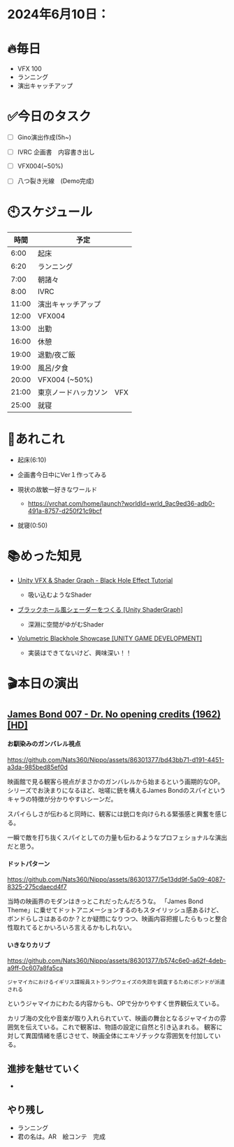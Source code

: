 
# 2024年6月10日：
# 🔥毎日
- VFX 100
- ランニング
- 演出キャッチアップ

# ✅今日のタスク
- [ ] Gino演出作成(5h~)
- [ ] IVRC 企画書　内容書き出し
- [ ] VFX004(~50%)
- [ ] 八つ裂き光線　(Demo完成)



# 🕙スケジュール
| 時間 |  予定 |
|----|----|
|6:00|起床|
|6:20|ランニング|
|7:00|朝諸々|
|8:00|IVRC|
|11:00|演出キャッチアップ|
|12:00|VFX004|
|13:00|出勤|
|16:00|休憩|
|19:00|退勤/夜ご飯|
|19:00|風呂/夕食|
|20:00|VFX004 (~50%)|
|21:00|東京ノードハッカソン　VFX|
|25:00|就寝|


# 📌あれこれ
- 起床(6:10)

- 企画書今日中にVer１作ってみる

- 現状の故敏一好きなワールド
    - https://vrchat.com/home/launch?worldId=wrld_9ac9ed36-adb0-491a-8757-d250f21c9bcf

- 就寝(0:50)


# 📚めった知見
- [Unity VFX & Shader Graph - Black Hole Effect Tutorial](https://www.youtube.com/watch?v=FlE8e1JwVzs)
    - 吸い込むようなShader

- [ブラックホール風シェーダーをつくる [Unity ShaderGraph]](https://www.youtube.com/watch?v=nlAiGHE3-WI&t=2s)
    - 深淵に空間がゆがむShader

- [Volumetric Blackhole Showcase [UNITY GAME DEVELOPMENT]](https://www.youtube.com/watch?v=g-iw2DDNDeY&t=389s)
    - 実装はできてないけど、興味深い！！
# 🎬本日の演出
## [James Bond 007 - Dr. No opening credits (1962)[HD]](https://www.youtube.com/watch?v=3LOqHSXMHJo)
#### お馴染みのガンバレル視点
https://github.com/Nats360/Nippo/assets/86301377/bd43bb71-d191-4451-a3da-985bed85ef0d

映画館で見る観客ら視点がまさかのガンバレルから始まるという画期的なOP。シリーズでお決まりになるほど、咄嗟に銃を構えるJames Bondのスパイというキャラの特徴が分かりやすいシーンだ。

スパイらしさが伝わると同時に、観客には銃口を向けられる緊張感と興奮を感じる。

一瞬で敵を打ち抜くスパイとしての力量も伝わるようなプロフェショナルな演出だと思う。

#### ドットパターン
https://github.com/Nats360/Nippo/assets/86301377/5e13dd9f-5a09-4087-8325-275cdaecd4f7

当時の映画界のモダンはきっとこれだったんだろうな。
「James Bond Theme」に乗せてドットアニメーションするのもスタイリッシュ感あるけど、ボンドらしさはあるのか？とか疑問になりつつ、映画内容把握したらもっと整合性取れてるとかいろいろ言えるかもしれない。

#### いきなりカリブ
https://github.com/Nats360/Nippo/assets/86301377/b574c6e0-a62f-4deb-a9ff-0c607a8fa5ca

```
ジャマイカにおけるイギリス諜報員ストラングウェイズの失踪を調査するためにボンドが派遣される
```
というジャマイカにわたる内容からも、OPで分かりやすく世界観伝えている。

カリブ海の文化や音楽が取り入れられていて、映画の舞台となるジャマイカの雰囲気を伝えている。これで観客は、物語の設定に自然と引き込まれる。
観客に対して異国情緒を感じさせて、映画全体にエキゾチックな雰囲気を付加している。


## 進捗を魅せていく
- 

## やり残し
- ランニング
- 君の名は。AR　絵コンテ　完成
